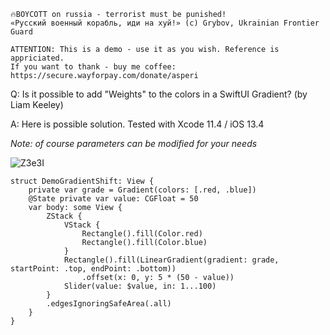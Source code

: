 ```
🔥BOYCOTT on russia - terrorist must be punished!
«Русский военный корабль, иди на хуй!» (c) Grybov, Ukrainian Frontier Guard

ATTENTION: This is a demo - use it as you wish. Reference is appriciated.
If you want to thank - buy me coffee: https://secure.wayforpay.com/donate/asperi
```

Q: Is it possible to add "Weights" to the colors in a SwiftUI Gradient? (by Liam Keeley)

A: Here is possible solution. Tested with Xcode 11.4 / iOS 13.4

*Note: of course parameters can be modified for your needs*

![Z3e3I](https://user-images.githubusercontent.com/62171579/177608090-56e5278e-3cac-4f3f-82b5-eb3a79101333.gif)

```
struct DemoGradientShift: View {
    private var grade = Gradient(colors: [.red, .blue])
    @State private var value: CGFloat = 50
    var body: some View {
        ZStack {
            VStack {
                Rectangle().fill(Color.red)
                Rectangle().fill(Color.blue)
            }
            Rectangle().fill(LinearGradient(gradient: grade, startPoint: .top, endPoint: .bottom))
                .offset(x: 0, y: 5 * (50 - value))
            Slider(value: $value, in: 1...100)
        }
        .edgesIgnoringSafeArea(.all)
    }
}
```
